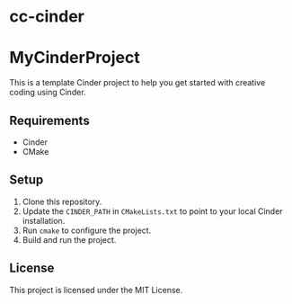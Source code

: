 # cc-cinder

# MyCinderProject

This is a template Cinder project to help you get started with creative coding using Cinder.

## Requirements

- Cinder
- CMake

## Setup

1. Clone this repository.
2. Update the `CINDER_PATH` in `CMakeLists.txt` to point to your local Cinder installation.
3. Run `cmake` to configure the project.
4. Build and run the project.

## License

This project is licensed under the MIT License.